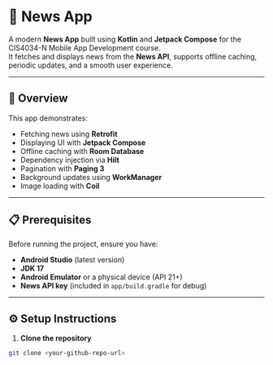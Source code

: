# 📰 News App

A modern **News App** built using **Kotlin** and **Jetpack Compose** for the CIS4034-N Mobile App Development course.  
It fetches and displays news from the **News API**, supports offline caching, periodic updates, and a smooth user experience.

---

## 🚀 Overview
This app demonstrates:

- Fetching news using **Retrofit**
- Displaying UI with **Jetpack Compose**
- Offline caching with **Room Database**
- Dependency injection via **Hilt**
- Pagination with **Paging 3**
- Background updates using **WorkManager**
- Image loading with **Coil**

---

## 📋 Prerequisites
Before running the project, ensure you have:

- **Android Studio** (latest version)  
- **JDK 17**  
- **Android Emulator** or a physical device (API 21+)  
- **News API key** (included in `app/build.gradle` for debug)  

---

## ⚙️ Setup Instructions
1. **Clone the repository**
```bash
git clone <your-github-repo-url>
